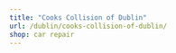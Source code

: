 ```yaml
---
title: "Cooks Collision of Dublin"
url: /dublin/cooks-collision-of-dublin/
shop: car repair
---
```

